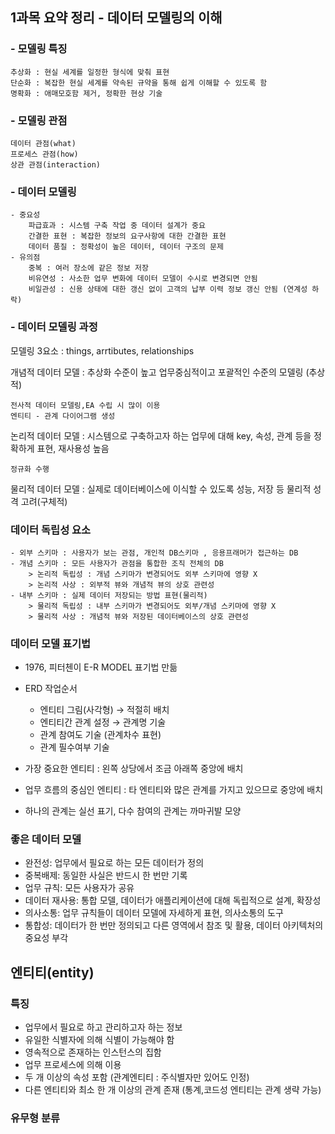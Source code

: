 ## 1과목 요약 정리 - 데이터 모델링의 이해
### - 모델링 특징
    추상화 : 현실 세계를 일정한 형식에 맞춰 표현
    단순화 : 복잡한 현실 세계를 약속된 규약을 통해 쉽게 이해할 수 있도록 함
    명확화 : 애매모호함 제거, 정확한 현상 기술

### - 모델링 관점
    데이터 관점(what)
    프로세스 관점(how)
    상관 관점(interaction)

### - 데이터 모델링
    - 중요성
        파급효과 : 시스템 구축 작업 중 데이터 설계가 중요
        간결한 표현 : 복잡한 정보의 요구사항에 대한 간결한 표현
        데이터 품질 : 정확성이 높은 데이터, 데이터 구조의 문제
    - 유의점
        중복 : 여러 장소에 같은 정보 저장
        비유연성 : 사소한 업무 변화에 데이터 모델이 수시로 변경되면 안됨
        비일관성 : 신용 상태에 대한 갱신 없이 고객의 납부 이력 정보 갱신 안됨 (연계성 하락)

### - 데이터 모델링 과정
모델링 3요소 : things, arrtibutes, relationships

개념적 데이터 모델 : 추상화 수준이 높고 업무중심적이고 포괄적인 수준의 모델링 (추상적)

    전사적 데이터 모델링,EA 수립 시 많이 이용
    엔티티 - 관계 다이어그램 생성

논리적 데이터 모델 : 시스템으로 구축하고자 하는 업무에 대해 key, 속성, 관계 등을 정확하게 표현, 재사용성 높음

    정규화 수행
물리적 데이터 모델 : 실제로 데이터베이스에 이식할 수 있도록 성능, 저장 등 물리적 성격 고려(구체적)
  
### 데이터 독립성 요소

    - 외부 스키마 : 사용자가 보는 관점, 개인적 DB스키마 , 응용프래머가 접근하는 DB
    - 개념 스키마 : 모든 사용자가 관점을 통합한 조직 전체의 DB
        > 논리적 독립성 : 개념 스키마가 변경되어도 외부 스키마에 영향 X
        > 논리적 사상 : 외부적 뷰와 개념적 뷰의 상호 관련성
    - 내부 스키마 : 실제 데이터 저장되는 방법 표현(물리적)
        > 물리적 독립성 : 내부 스키마가 변경되어도 외부/개념 스키마에 영향 X
        > 물리적 사상 : 개념적 뷰와 저장된 데이터베이스의 상호 관련성

### 데이터 모델 표기법
 - 1976, 피터첸이 E-R MODEL 표기법 만듦
 - ERD 작업순서
    
    - 엔티티 그림(사각형) → 적절히 배치
    - 엔티티간 관계 설정 → 관계명 기술
    - 관계 참여도 기술 (관계차수 표현)
    - 관계 필수여부 기술
- 가장 중요한 엔티티 : 왼쪽 상당에서 조금 아래쪽 중앙에 배치
- 업무 흐름의 중심인 엔티티 : 타 엔티티와 많은 관계를 가지고 있으므로 중앙에 배치
- 하나의 관계는 실선 표기, 다수 참여의 관계는 까마귀발 모양

### 좋은 데이터 모델
 - 완전성: 업무에서 필요로 하는 모든 데이터가 정의
 - 중복배제: 동일한 사실은 반드시 한 번만 기록
 - 업무 규칙: 모든 사용자가 공유
 - 데이터 재사용: 통합 모델, 데이터가 애플리케이션에 대해 독립적으로 설계, 확장성
 - 의사소통: 업무 규칙들이 데이터 모델에 자세하게 표현, 의사소통의 도구
 - 통합성: 데이터가 한 번만 정의되고 다른 영역에서 참조 및 활용, 데이터 아키텍처의 중요성 부각

## 엔티티(entity)

### 특징
 - 업무에서 필요로 하고 관리하고자 하는 정보
 - 유일한 식별자에 의해 식별이 가능해야 함
 - 영속적으로 존재하는 인스턴스의 집함
 - 업무 프로세스에 의해 이용
 - 두 개 이상의 속성 포함 (관계엔티티 : 주식별자만 있어도 인정)
 - 다른 엔티티와 최소 한 개 이상의 관계 존재 (통계,코드성 엔티티는 관계 생략 가능)


### 유무형 분류
